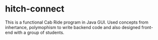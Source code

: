 # hitch-connect

This is a functional Cab Ride program in Java GUI. Used concepts from inhertance, polymophism to write backend code and also designed front-end with a group of students.
